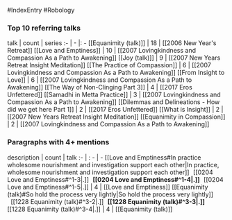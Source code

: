 #IndexEntry #Robology

### Top 10 referring talks
talk | count | series
:- | - |: -
[[Equanimity (talk)]] | 18 | [[2006 New Year's Retreat]]
[[Love and Emptiness]] | 10 | [[2007 Lovingkindness and Compassion As a Path to Awakening]]
[[Joy (talk)]] | 9 | [[2007 New Years Retreat Insight Meditation]]
[[The Practice of Compassion]] | 6 | [[2007 Lovingkindness and Compassion As a Path to Awakening]]
[[From Insight to Love]] | 6 | [[2007 Lovingkindness and Compassion As a Path to Awakening]]
[[The Way of Non-Clinging Part 3]] | 4 | [[2017 Eros Unfettered]]
[[Samadhi in Metta Practice]] | 3 | [[2007 Lovingkindness and Compassion As a Path to Awakening]]
[[Dilemmas and Delineations - How did we get here Part 1]] | 2 | [[2017 Eros Unfettered]]
[[What is Insight]] | 2 | [[2007 New Years Retreat Insight Meditation]]
[[Equanimity in Compassion]] | 2 | [[2007 Lovingkindness and Compassion As a Path to Awakening]]

### Paragraphs with 4+ mentions
description | count | talk
:- | : - | -
[[Love and Emptiness#In practice wholesome nourishment and investigation support each other\|In practice, wholesome nourishment and investigation support each other]] &nbsp;&nbsp;[[0204 Love and Emptiness#^1-3\|.]] &nbsp; **[[0204 Love and Emptiness#^1-4\|.]]** &nbsp; [[0204 Love and Emptiness#^1-5\|.]] | 4 | [[Love and Emptiness]]
[[Equanimity (talk)#So hold the process very lightly\|So hold the process very lightly]] &nbsp;&nbsp;[[1228 Equanimity (talk)#^3-2\|.]] &nbsp; **[[1228 Equanimity (talk)#^3-3\|.]]** &nbsp; [[1228 Equanimity (talk)#^3-4\|.]] | 4 | [[Equanimity (talk)]]

